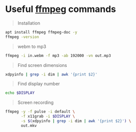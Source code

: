 # Useful [ffmpeg](https://ffmpeg.org/) commands

> Installation
```bash
apt install ffmpeg ffmpeg-doc -y
ffmpeg -version
```

> webm to mp3
```bash
ffmpeg -i in.webm -f mp3 -ab 192000 -vn out.mp3
```

> Find screen dimensions
```bash
xdpyinfo | grep -i dim | awk '{print $2}'
```

> Find display number
```bash
echo $DISPLAY
```

> Screen recording
```bash
ffmpeg -y -f pulse -i default \
       -f x11grab -i $DISPLAY \
       -s $(xdpyinfo | grep -i dim | awk '{print $2}') \
       out.mkv
```
